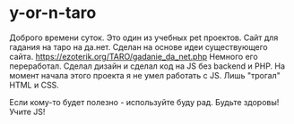 # y-or-n-taro
Доброго времени суток. Это один из учебных pet проектов.
Сайт для гадания на таро на да.нет.
Сделан на основе идеи существующего сайта.
https://ezoterik.org/TARO/gadanie_da_net.php
Немного его переработал. Сделал дизайн и сделал код на JS без backend и PHP.
На момент начала этого проекта я не умел работать с JS. Лишь "трогал" HTML и CSS.

Если кому-то будет полезно - используйте буду рад.
Будьте здоровы! Учите JS!
